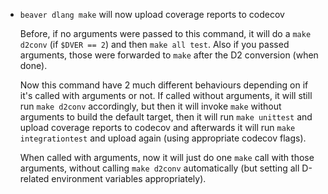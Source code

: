 * `beaver dlang make` will now upload coverage reports to codecov

  Before, if no arguments were passed to this command, it will do a `make d2conv` (if `$DVER == 2`) and then `make all test`. Also if you passed arguments, those were forwarded to `make` after the D2 conversion (when done).

  Now this command have 2 much different behaviours depending on if it's called with arguments or not. If called without arguments, it will still run `make d2conv` accordingly, but then it will invoke `make` without arguments to build the default target, then it will run `make unittest` and upload coverage reports to codecov and afterwards it will run `make integrationtest` and upload again (using appropriate codecov flags).

  When called with arguments, now it will just do one `make` call with those arguments, without calling `make d2conv` automatically (but setting all D-related environment variables appropriately).
